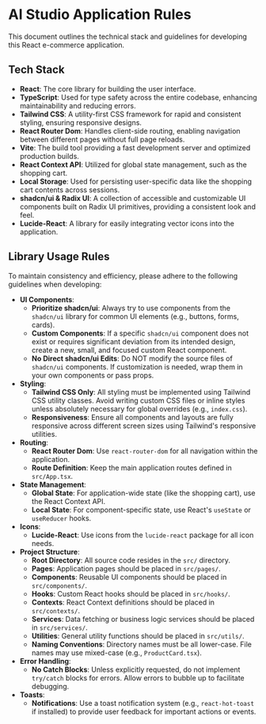 # AI Studio Application Rules

This document outlines the technical stack and guidelines for developing this React e-commerce application.

## Tech Stack

*   **React**: The core library for building the user interface.
*   **TypeScript**: Used for type safety across the entire codebase, enhancing maintainability and reducing errors.
*   **Tailwind CSS**: A utility-first CSS framework for rapid and consistent styling, ensuring responsive designs.
*   **React Router Dom**: Handles client-side routing, enabling navigation between different pages without full page reloads.
*   **Vite**: The build tool providing a fast development server and optimized production builds.
*   **React Context API**: Utilized for global state management, such as the shopping cart.
*   **Local Storage**: Used for persisting user-specific data like the shopping cart contents across sessions.
*   **shadcn/ui & Radix UI**: A collection of accessible and customizable UI components built on Radix UI primitives, providing a consistent look and feel.
*   **Lucide-React**: A library for easily integrating vector icons into the application.

## Library Usage Rules

To maintain consistency and efficiency, please adhere to the following guidelines when developing:

*   **UI Components**:
    *   **Prioritize shadcn/ui**: Always try to use components from the `shadcn/ui` library for common UI elements (e.g., buttons, forms, cards).
    *   **Custom Components**: If a specific `shadcn/ui` component does not exist or requires significant deviation from its intended design, create a new, small, and focused custom React component.
    *   **No Direct shadcn/ui Edits**: Do NOT modify the source files of `shadcn/ui` components. If customization is needed, wrap them in your own components or pass props.
*   **Styling**:
    *   **Tailwind CSS Only**: All styling must be implemented using Tailwind CSS utility classes. Avoid writing custom CSS files or inline styles unless absolutely necessary for global overrides (e.g., `index.css`).
    *   **Responsiveness**: Ensure all components and layouts are fully responsive across different screen sizes using Tailwind's responsive utilities.
*   **Routing**:
    *   **React Router Dom**: Use `react-router-dom` for all navigation within the application.
    *   **Route Definition**: Keep the main application routes defined in `src/App.tsx`.
*   **State Management**:
    *   **Global State**: For application-wide state (like the shopping cart), use the React Context API.
    *   **Local State**: For component-specific state, use React's `useState` or `useReducer` hooks.
*   **Icons**:
    *   **Lucide-React**: Use icons from the `lucide-react` package for all icon needs.
*   **Project Structure**:
    *   **Root Directory**: All source code resides in the `src/` directory.
    *   **Pages**: Application pages should be placed in `src/pages/`.
    *   **Components**: Reusable UI components should be placed in `src/components/`.
    *   **Hooks**: Custom React hooks should be placed in `src/hooks/`.
    *   **Contexts**: React Context definitions should be placed in `src/contexts/`.
    *   **Services**: Data fetching or business logic services should be placed in `src/services/`.
    *   **Utilities**: General utility functions should be placed in `src/utils/`.
    *   **Naming Conventions**: Directory names must be all lower-case. File names may use mixed-case (e.g., `ProductCard.tsx`).
*   **Error Handling**:
    *   **No Catch Blocks**: Unless explicitly requested, do not implement `try/catch` blocks for errors. Allow errors to bubble up to facilitate debugging.
*   **Toasts**:
    *   **Notifications**: Use a toast notification system (e.g., `react-hot-toast` if installed) to provide user feedback for important actions or events.